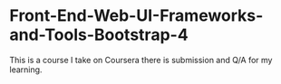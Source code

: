 # Front-End-Web-UI-Frameworks-and-Tools-Bootstrap-4
This is a course I take on Coursera there is submission and Q/A for my learning.
